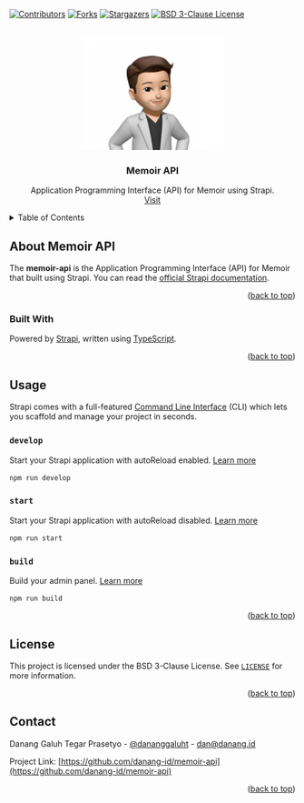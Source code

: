 <!-- PROJECT SHIELDS -->
[![Contributors][contributors-shield]][contributors-url]
[![Forks][forks-shield]][forks-url]
[![Stargazers][stars-shield]][stars-url]
[![BSD 3-Clause License][license-shield]][license-url]

<!-- PROJECT LOGO -->
<br />
<div align="center">
  <a href="https://memoir.apps.danang.id/">
    <img src="public/brand.png" alt="Danang Galuh Tegar Prasetyo" height="200">
  </a>

<h3 align="center">Memoir API</h3>

  <p align="center">
    Application Programming Interface (API) for Memoir using Strapi.
    <br />
    <a href="https://memoir.apps.danang.id">Visit</a>
  </p>
</div>



<!-- TABLE OF CONTENTS -->
<details>
  <summary>Table of Contents</summary>
  <ul>
    <li>
      <a href="#about-memoir-api">About Memoir API</a>
      <ul>
        <li><a href="#built-with">Built With</a></li>
      </ul>
    </li>
    <li><a href="#usage">Usage</a></li>
    <li><a href="#license">License</a></li>
    <li><a href="#contact">Contact</a></li>
  </ul>
</details>



<!-- ABOUT memoir-api -->
## About Memoir API

The **memoir-api** is the Application Programming Interface (API) for Memoir that built using
Strapi. You can read the [official Strapi documentation](https://docs.strapi.io).

<p align="right">(<a href="#top">back to top</a>)</p>


### Built With

Powered by [Strapi](https://strapi.io), written using [TypeScript](https://typescriptlang.org/).

<p align="right">(<a href="#top">back to top</a>)</p>

## Usage

Strapi comes with a full-featured [Command Line Interface](https://docs.strapi.io/developer-docs/latest/developer-resources/cli/CLI.html) 
(CLI) which lets you scaffold and manage your project in seconds.

### `develop`

Start your Strapi application with autoReload enabled. 
[Learn more](https://docs.strapi.io/developer-docs/latest/developer-resources/cli/CLI.html#strapi-develop)

```
npm run develop
```

### `start`

Start your Strapi application with autoReload disabled. 
[Learn more](https://docs.strapi.io/developer-docs/latest/developer-resources/cli/CLI.html#strapi-start)

```
npm run start
```

### `build`

Build your admin panel. 
[Learn more](https://docs.strapi.io/developer-docs/latest/developer-resources/cli/CLI.html#strapi-build)

```
npm run build
```

<p align="right">(<a href="#top">back to top</a>)</p>

## License

This project is licensed under the BSD 3-Clause License. See [`LICENSE`](LICENSE) for more information.

<p align="right">(<a href="#top">back to top</a>)</p>


## Contact

Danang Galuh Tegar Prasetyo - [@dananggaluht](https://twitter.com/dananggaluht) - dan@danang.id

Project Link: [https://github.com/danang-id/memoir-api](https://github.com/danang-id/memoir-api)

<p align="right">(<a href="#top">back to top</a>)</p>


<!-- https://www.markdownguide.org/basic-syntax/#reference-style-links -->
[contributors-shield]: https://img.shields.io/github/contributors/danang-id/memoir-api.svg?style=for-the-badge
[contributors-url]: https://github.com/danang-id/memoir-api/graphs/contributors
[forks-shield]: https://img.shields.io/github/forks/danang-id/memoir-api.svg?style=for-the-badge
[forks-url]: https://github.com/danang-id/memoir-api/network/members
[stars-shield]: https://img.shields.io/github/stars/danang-id/memoir-api.svg?style=for-the-badge
[stars-url]: https://github.com/danang-id/memoir-api/stargazers
[license-shield]: https://img.shields.io/github/license/danang-id/memoir-api.svg?style=for-the-badge
[license-url]: https://github.com/danang-id/memoir-api/blob/master/LICENSE
